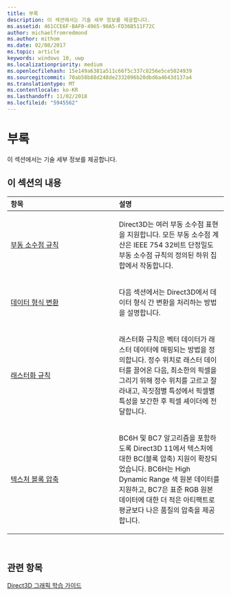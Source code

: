 ```yaml
---
title: 부록
description: 이 섹션에서는 기술 세부 정보를 제공합니다.
ms.assetid: 461CCE6F-BAF0-4965-90A5-FD36B511F72C
author: michaelfromredmond
ms.author: mithom
ms.date: 02/08/2017
ms.topic: article
keywords: windows 10, uwp
ms.localizationpriority: medium
ms.openlocfilehash: 15e149a6381a511c66f5c337c8256e5ce5024939
ms.sourcegitcommit: 70ab58b88d248de2332096b20dbd6a4643d137a4
ms.translationtype: MT
ms.contentlocale: ko-KR
ms.lasthandoff: 11/02/2018
ms.locfileid: "5945562"
---
```

# <a name="appendices"></a>부록

이 섹션에서는 기술 세부 정보를 제공합니다.

## <a name="span-idin-this-sectionspanin-this-section"></a><span id="in-this-section"></span>이 섹션의 내용


<table>
<colgroup>
<col width="50%" />
<col width="50%" />
</colgroup>
<thead>
<tr class="header">
<th align="left">항목</th>
<th align="left">설명</th>
</tr>
</thead>
<tbody>
<tr class="odd">
<td align="left"><p><a href="floating-point-rules.md">부동 소수점 규칙</a></p></td>
<td align="left"><p>Direct3D는 여러 부동 소수점 표현을 지원합니다. 모든 부동 소수점 계산은 IEEE 754 32비트 단정밀도 부동 소수점 규칙의 정의된 하위 집합에서 작동합니다.</p></td>
</tr>
<tr class="even">
<td align="left"><p><a href="data-type-conversion.md">데이터 형식 변환</a></p></td>
<td align="left"><p>다음 섹션에서는 Direct3D에서 데이터 형식 간 변환을 처리하는 방법을 설명합니다.</p></td>
</tr>
<tr class="odd">
<td align="left"><p><a href="rasterization-rules.md">래스터화 규칙</a></p></td>
<td align="left"><p>래스터화 규칙은 벡터 데이터가 래스터 데이터에 매핑되는 방법을 정의합니다. 정수 위치로 래스터 데이터를 끌어온 다음, 최소한의 픽셀을 그리기 위해 정수 위치를 고르고 잘라내고, 꼭짓점별 특성에서 픽셀별 특성을 보간한 후 픽셀 셰이더에 전달합니다.</p></td>
</tr>
<tr class="even">
<td align="left"><p><a href="texture-block-compression.md">텍스처 블록 압축</a></p></td>
<td align="left"><p>BC6H 및 BC7 알고리즘을 포함하도록 Direct3D 11에서 텍스처에 대한 BC(블록 압축) 지원이 확장되었습니다. BC6H는 High Dynamic Range 색 원본 데이터를 지원하고, BC7은 표준 RGB 원본 데이터에 대한 더 적은 아티팩트로 평균보다 나은 품질의 압축을 제공합니다.</p></td>
</tr>
</tbody>
</table>

 

## <a name="span-idrelated-topicsspanrelated-topics"></a><span id="related-topics"></span>관련 항목


[Direct3D 그래픽 학습 가이드](index.md)

 

 




